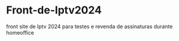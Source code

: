 # Front-de-Iptv2024
front site de Iptv 2024 para testes e revenda de assinaturas durante homeoffice
